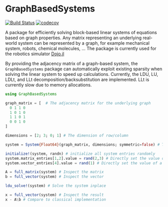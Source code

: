 # GraphBasedSystems
[![Build Status](https://github.com/janbruedigam/GraphBasedSystems.jl/workflows/CI/badge.svg)](https://github.com/janbruedigam/GraphBasedSystems.jl/actions?query=workflow%3ACI)
[![codecov](https://codecov.io/gh/janbruedigam/GraphBasedSystems.jl/branch/master/graph/badge.svg)](https://codecov.io/gh/janbruedigam/GraphBasedSystems.jl)

A package for efficiently solving block-based linear systems of equations based on graph properties. Any matrix representing an underlying real-world system can be represented by a graph, for example mechanical system, robots, chemical molecules, ... The package is currently used for the robotics simulator [Dojo.jl](https://github.com/dojo-sim/Dojo.jl)

By providing the adjacency matrix of a graph-based system, the `GraphBasedSystems` package can automatically exploit existing sparsity when solving the linear system to speed up calculations. Currently, the LDU, LU, LDLt, and LLt decomposition/backsubstitution are implemented. LLt is currently slow due to memory allocations.

```julia
using GraphBasedSystems

graph_matrix = [  # The adjacency matrix for the underlying graph
  0 1 1 0
  1 0 1 0
  1 1 0 1
  0 0 1 0
]

dimensions = [2; 3; 0; 1] # The dimension of row/column

system = System{Float64}(graph_matrix, dimensions; symmetric=false) # The resulting linear system. Set symmetric=true for symmetric systems

initialize!(system, randn) # initialize all system entries randomly
system.matrix_entries[1,2].value = rand(2,3) # Directly set the value of a matrix entry
system.vector_entries[4].value = rand(1) # Directly set the value of a vector entry

A = full_matrix(system) # Inspect the matrix
b = full_vector(system) # Inspect the vector

ldu_solve!(system) # Solve the system inplace

x = full_vector(system) # Inspect the result
x - A\b # Compare to classical implementation

```
